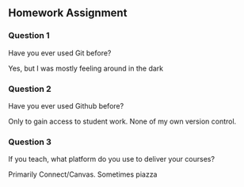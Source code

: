 ## Homework Assignment

### Question 1
Have you ever used Git before?

Yes, but I was mostly feeling around in the dark

### Question 2
Have you ever used Github before?

Only to gain access to student work. None of my own version control.


### Question 3
If you teach, what platform do you use to deliver your courses?

Primarily Connect/Canvas. Sometimes piazza
